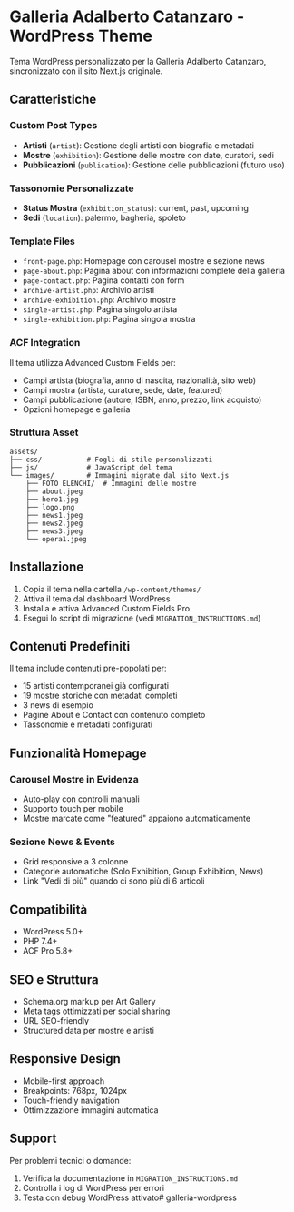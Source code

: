 # Galleria Adalberto Catanzaro - WordPress Theme

Tema WordPress personalizzato per la Galleria Adalberto Catanzaro, sincronizzato con il sito Next.js originale.

## Caratteristiche

### Custom Post Types
- **Artisti** (`artist`): Gestione degli artisti con biografia e metadati
- **Mostre** (`exhibition`): Gestione delle mostre con date, curatori, sedi
- **Pubblicazioni** (`publication`): Gestione delle pubblicazioni (futuro uso)

### Tassonomie Personalizzate
- **Status Mostra** (`exhibition_status`): current, past, upcoming
- **Sedi** (`location`): palermo, bagheria, spoleto

### Template Files
- `front-page.php`: Homepage con carousel mostre e sezione news
- `page-about.php`: Pagina about con informazioni complete della galleria
- `page-contact.php`: Pagina contatti con form
- `archive-artist.php`: Archivio artisti
- `archive-exhibition.php`: Archivio mostre
- `single-artist.php`: Pagina singolo artista
- `single-exhibition.php`: Pagina singola mostra

### ACF Integration
Il tema utilizza Advanced Custom Fields per:
- Campi artista (biografia, anno di nascita, nazionalità, sito web)
- Campi mostra (artista, curatore, sede, date, featured)
- Campi pubblicazione (autore, ISBN, anno, prezzo, link acquisto)
- Opzioni homepage e galleria

### Struttura Asset
```
assets/
├── css/           # Fogli di stile personalizzati
├── js/            # JavaScript del tema
└── images/        # Immagini migrate dal sito Next.js
    ├── FOTO ELENCHI/  # Immagini delle mostre
    ├── about.jpeg
    ├── hero1.jpg
    ├── logo.png
    ├── news1.jpeg
    ├── news2.jpeg
    ├── news3.jpeg
    └── opera1.jpeg
```

## Installazione

1. Copia il tema nella cartella `/wp-content/themes/`
2. Attiva il tema dal dashboard WordPress
3. Installa e attiva Advanced Custom Fields Pro
4. Esegui lo script di migrazione (vedi `MIGRATION_INSTRUCTIONS.md`)

## Contenuti Predefiniti

Il tema include contenuti pre-popolati per:
- 15 artisti contemporanei già configurati
- 19 mostre storiche con metadati completi
- 3 news di esempio
- Pagine About e Contact con contenuto completo
- Tassonomie e metadati configurati

## Funzionalità Homepage

### Carousel Mostre in Evidenza
- Auto-play con controlli manuali
- Supporto touch per mobile
- Mostre marcate come "featured" appaiono automaticamente

### Sezione News & Events
- Grid responsive a 3 colonne
- Categorie automatiche (Solo Exhibition, Group Exhibition, News)
- Link "Vedi di più" quando ci sono più di 6 articoli

## Compatibilità
- WordPress 5.0+
- PHP 7.4+
- ACF Pro 5.8+

## SEO e Struttura
- Schema.org markup per Art Gallery
- Meta tags ottimizzati per social sharing
- URL SEO-friendly
- Structured data per mostre e artisti

## Responsive Design
- Mobile-first approach
- Breakpoints: 768px, 1024px
- Touch-friendly navigation
- Ottimizzazione immagini automatica

## Support
Per problemi tecnici o domande:
1. Verifica la documentazione in `MIGRATION_INSTRUCTIONS.md`
2. Controlla i log di WordPress per errori
3. Testa con debug WordPress attivato# galleria-wordpress
